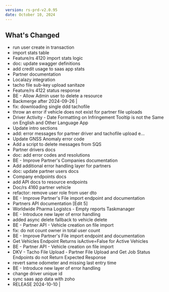 ```yaml
---
version: rs-prd-v2.0.95
date: October 10, 2024
---
```


## What's Changed
* run user create in transaction
* import stats table
* Feature/rs 4120 import stats logic
* doc: update swagger definitions
* add credit usage to saas app stats
* Partner documentation
* Localazy integration
* tacho file sub-key upload sanitaze
* Feature/rs 4122 status response
* BE - Allow Admin user to delete a resource
* Backmerge after 2024-09-26 |
* fix: downloading single ddd tachofile
* throw an error if vehicle does not exist for partner file uploads
* Driver Activity - Date Formatting on Infringement Tooltip is not the Same on English and Other Language App
* Update intro sections
* add: error messages for partner driver and tachofile upload e…
* Update GNSS Anomaly error code
* Add a script to delete messages from SQS
* Partner drivers docs
* doc: add error codes and resolutions
* BE - Improve Partner's Companies documentation
* Add additional error handling layer for partners
* doc: update partner users docs
* Company endpoints docs
* add API docs to resource endpoints
* Doc/rs 4160 partner vehicle
* refactor: remove user role from user dto
* BE - Improve Partner's File import endpoint and documentation
* Partners API documentation [Edit 5]
* Worldwide Pharma Logistcs - Empty reports Taskmanager
* BE - Introduce new layer of error handling
* added async delete fallback to vehicle delete
* BE - Partner API - Vehicle creation on file import
* fix: do not count owner in total user count
* BE - Improve Partner's File import endpoint and documentation
* Get Vehicles Endpoint Returns isActive=False for Active Vehicles
* BE - Partner API - Vehicle creation on file import
* DKV - Tacho File Upload - Partner File Upload and Get Job Status Endpoints do not Return Expected Response
* revert same odometer and missing last entry time
* BE - Introduce new layer of error handling
* change driver unique id
* sync saas app data with zoho
* RELEASE 2024-10-10 |